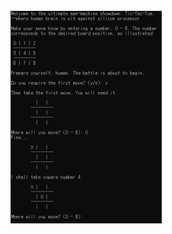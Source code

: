 <img src="https://github.com/kgyeongseong/Tic-Tac-Toe/blob/main/tic-tac-toe_1.png" align="left" width="48%">
